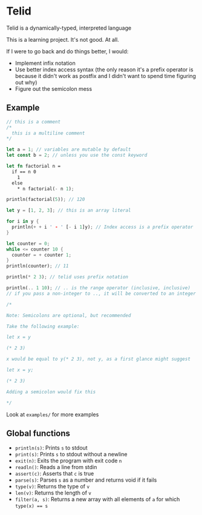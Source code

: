# Telid

Telid is a dynamically-typed, interpreted language

This is a learning project. It's not good. At all.

If I were to go back and do things better, I would:

- Implement infix notation
- Use better index access syntax (the only reason it's a prefix operator is because it didn't work as postfix and I didn't want to spend time figuring out why)
- Figure out the semicolon mess

## Example

```rust
// this is a comment
/*
  this is a multiline comment
*/

let a = 1; // variables are mutable by default
let const b = 2; // unless you use the const keyword

let fn factorial n =
  if == n 0
    1
  else
    * n factorial(- n 1);

println(factorial(5)); // 120

let y = [1, 2, 3]; // this is an array literal

for i in y {
  println(+ + i ' - ' [- i 1]y); // Index access is a prefix operator
}

let counter = 0;
while <= counter 10 {
  counter = + counter 1;
}
println(counter); // 11

println(* 2 3); // telid uses prefix notation

println(.. 1 10); // .. is the range operator (inclusive, inclusive)
// if you pass a non-integer to .., it will be converted to an integer through truncation

/*

Note: Semicolons are optional, but recommended

Take the following example:

let x = y

(* 2 3)

x would be equal to y(* 2 3), not y, as a first glance might suggest

let x = y;

(* 2 3)

Adding a semicolon would fix this

*/
```

Look at `examples/` for more examples

## Global functions

- `println(s)`: Prints `s` to stdout
- `print(s)`: Prints `s` to stdout without a newline
- `exit(n)`: Exits the program with exit code `n`
- `readln()`: Reads a line from stdin
- `assert(c)`: Asserts that `c` is true
- `parse(s)`: Parses `s` as a number and returns void if it fails
- `type(v)`: Returns the type of `v`
- `len(v)`: Returns the length of `v`
- `filter(a, s)`: Returns a new array with all elements of `a` for which `type(x) == s`
